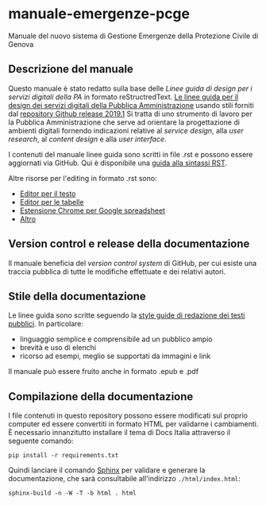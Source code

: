 # manuale-emergenze-pcge
Manuale del nuovo sistema di Gestione Emergenze della Protezione Civile di Genova


## Descrizione del manuale
Questo manuale è stato redatto sulla base delle *Linee guida di design per i servizi digitali della PA* in formato reStructredText.
[Le linee guida per il design dei servizi digitali della Pubblica Amministrazione](http://design-italia.readthedocs.io/it/stable/index.html) usando stili forniti dal [repository Github release 2019.1](https://github.com/italia/design-linee-guida-docs)
Si tratta di uno strumento di lavoro per la Pubblica Amministrazione che serve ad orientare la progettazione di ambienti digitali fornendo indicazioni relative al *service design*, alla *user research*, al *content design* e alla *user interface*. 

I contenuti del manuale linee guida sono scritti in file .rst e possono essere aggiornati via GitHub. Qui è disponibile una [guida alla sintassi RST](http://docutils.sourceforge.net/docs/user/rst/quickref.html).

Altre risorse per l'editing in formato .rst sono:
- [Editor per il testo](http://rst.ninjs.org/)
- [Editor per le tabelle](http://truben.no/table/)
- [Estensione Chrome per Google spreadsheet](https://chrome.google.com/webstore/detail/markdowntablemaker/cofkbgfmijanlcdooemafafokhhaeold)
- [Altro](http://docutils.sourceforge.net/docs/user/links.html#editors)

## Version control e release della documentazione
Il manuale beneficia del *version control system* di GitHub, per cui esiste una traccia pubblica di tutte le modifiche effettuate e dei relativi autori.


## Stile della documentazione
Le linee guida sono scritte seguendo la [style guide di redazione dei testi pubblici](http://design-italia.readthedocs.io/it/stable/doc/content-design/linguaggio.html). In particolare:
- linguaggio semplice e comprensibile ad un pubblico ampio
- brevità e uso di elenchi
- ricorso ad esempi, meglio se supportati da immagini e link

Il manuale può essere fruito anche in formato .epub e .pdf

## Compilazione della documentazione
I file contenuti in questo repository possono essere modificati sul proprio computer ed essere convertiti in formato HTML per validarne i cambiamenti. È necessario innanzitutto installare il tema di Docs Italia attraverso il seguente comando:

`pip install -r requirements.txt`

Quindi lanciare il comando [Sphinx](http://www.sphinx-doc.org) per validare e generare la documentazione, che sarà consultabile all'indirizzo `./html/index.html`:

`sphinx-build -n -W -T -b html . html`
